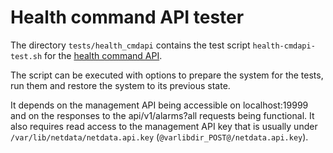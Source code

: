 <!--
title: "Health command API tester"
custom_edit_url: https://github.com/netdata/netdata/edit/master/tests/health_mgmtapi/README.md
sidebar_label: "Health command API tester"
learn_status: "Published"
learn_topic_type: "References"
learn_rel_path: "Developers"
-->

# Health command API tester

The directory `tests/health_cmdapi` contains the test script `health-cmdapi-test.sh` for the [health command API](https://github.com/netdata/netdata/blob/master/src/web/api/health/README.md).

The script can be executed with options to prepare the system for the tests, run them and restore the system to its previous state. 

It depends on the management API being accessible on localhost:19999 and on the responses to the api/v1/alarms?all requests being functional.
It also requires read access to the management API key that is usually under `/var/lib/netdata/netdata.api.key` (`@varlibdir_POST@/netdata.api.key`).


